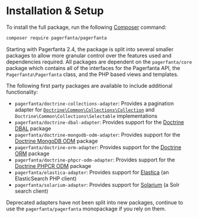 # Installation & Setup

To install the full package, run the following [Composer](https://getcomposer.org/) command:

```bash
composer require pagerfanta/pagerfanta
```

Starting with Pagerfanta 2.4, the package is split into several smaller packages to allow more granular control over the features used and dependencies required. All packages are dependent on the `pagerfanta/core` package which contains all of the interfaces for the Pagerfanta API, the `Pagerfanta\Pagerfanta` class, and the PHP based views and templates.

The following first party packages are available to include additional functionality:

- `pagerfanta/doctrine-collections-adapter`: Provides a pagination adapter for [`Doctrine\Common\Collections\Collection`](https://www.doctrine-project.org/projects/collections.html) and `Doctrine\Common\Collections\Selectable` implementations
- `pagerfanta/doctrine-dbal-adapter`: Provides support for the [Doctrine DBAL](https://www.doctrine-project.org/projects/dbal.html) package
- `pagerfanta/doctrine-mongodb-odm-adapter`: Provides support for the [Doctrine MongoDB ODM](https://www.doctrine-project.org/projects/mongodb-odm.html) package
- `pagerfanta/doctrine-orm-adapter`: Provides support for the [Doctrine ORM](https://www.doctrine-project.org/projects/orm.html) package
- `pagerfanta/doctrine-phpcr-odm-adapter`: Provides support for the [Doctrine PHPCR ODM](https://www.doctrine-project.org/projects/phpcr-odm.html) package
- `pagerfanta/elastica-adapter`: Provides support for [Elastica](https://elastica.io/) (an ElasticSearch PHP client)
- `pagerfanta/solarium-adapter`: Provides support for [Solarium](https://github.com/solariumphp/solarium) (a Solr search client)

<div class="docs-note">Deprecated adapters have not been split into new packages, continue to use the <code>pagerfanta/pagerfanta</code> monopackage if you rely on them.</div>
